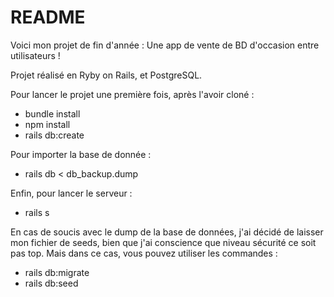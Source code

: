 # README

Voici mon projet de fin d'année : Une app de vente de BD d'occasion entre utilisateurs !

Projet réalisé en Ryby on Rails, et PostgreSQL.

Pour lancer le projet une première fois, après l'avoir cloné :

- bundle install
- npm install
- rails db:create

Pour importer la base de donnée :

- rails db < db_backup.dump

Enfin, pour lancer le serveur :

- rails s

En cas de soucis avec le dump de la base de données, j'ai décidé de laisser mon fichier de seeds, bien que j'ai conscience que niveau sécurité ce soit pas top. Mais dans ce cas, vous pouvez utiliser les commandes :

- rails db:migrate
- rails db:seed
